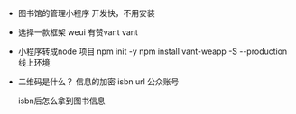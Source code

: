 - 图书馆的管理小程序
  开发快，不用安装
- 选择一款框架
 weui 有赞vant
 vant 
- 小程序转成node 项目
 npm init -y
 npm install vant-weapp -S --production
 线上环境

- 二维码是什么？
    信息的加密
    isbn url 公众账号

    isbn后怎么拿到图书信息
